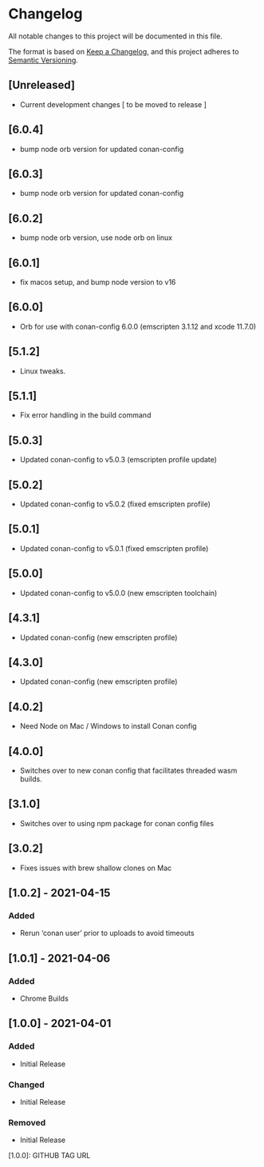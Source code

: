 # Changelog
All notable changes to this project will be documented in this file.

The format is based on [Keep a Changelog](https://keepachangelog.com/en/1.0.0/),
and this project adheres to [Semantic Versioning](https://semver.org/spec/v2.0.0.html).

## [Unreleased]
 - Current development changes [ to be moved to release ]

## [6.0.4]
 - bump node orb version for updated conan-config

## [6.0.3]
 - bump node orb version for updated conan-config

## [6.0.2]
 - bump node orb version, use node orb on linux

## [6.0.1]
 - fix macos setup, and bump node version to v16

## [6.0.0]
 - Orb for use with conan-config 6.0.0 (emscripten 3.1.12 and xcode 11.7.0)

## [5.1.2]

 - Linux tweaks.

## [5.1.1]

 - Fix error handling in the build command

## [5.0.3]
 - Updated conan-config to v5.0.3 (emscripten profile update)

## [5.0.2]
 - Updated conan-config to v5.0.2 (fixed emscripten profile)

## [5.0.1]
 - Updated conan-config to v5.0.1 (fixed emscripten profile)

## [5.0.0]
 - Updated conan-config to v5.0.0 (new emscripten toolchain)

## [4.3.1]
 - Updated conan-config (new emscripten profile)

## [4.3.0]
 - Updated conan-config (new emscripten profile)

## [4.0.2]
 - Need Node on Mac / Windows to install Conan config

## [4.0.0]
 - Switches over to new conan config that facilitates threaded wasm builds.

## [3.1.0]
 - Switches over to using npm package for conan config files

## [3.0.2]
 - Fixes issues with brew shallow clones on Mac

## [1.0.2] - 2021-04-15
### Added
 - Rerun ‘conan user’ prior to uploads to avoid timeouts

## [1.0.1] - 2021-04-06
### Added
 - Chrome Builds

## [1.0.0] - 2021-04-01
### Added
 - Initial Release
### Changed
 - Initial Release
### Removed
 - Initial Release


[1.0.0]: GITHUB TAG URL
